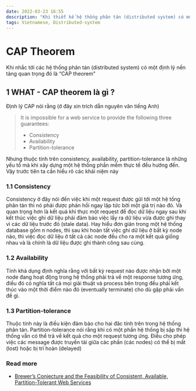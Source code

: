 ```yaml
---
date: 2022-03-23 16:55
description: "Khi thiết kế hệ thống phân tán (distributed system) có một định lý nền tảng quan trọng đó là CAP theorem. Trong bài viết này chúng ta cùng tìm hiểu về các khía cạnh này cuả định lý này "
tags: Vietnamese, Distributed-system
---
```


# CAP Theorem

Khi nhắc tới các hệ thống phân tán (distributed system) có một định lý nền tảng quan trọng đó là “CAP theorem"

## 1 WHAT - CAP theorem là gì ?

Định lý CAP nói rằng (ở đây xin trích dẫn nguyên văn tiếng Anh)

>It is impossible for a web service to provide the following three guarantees:
> * Consistency
> * Availability
> * Partition-tolerance

Nhưng thuộc tính trên consistency, availability, partition-tolerance là những yếu tố mà khi xây dựng một hệ thống phần mềm thực tế đều hướng đến. Vậy trước tiên ta cần hiểu rõ các khái niệm này

### 1.1 Consistency
Consistency ở đây nói đến việc khi một request được gửi tới một hệ tống phân tán thì nó phải được phản hồi ngay lập tức bởi một giá trị nào đó. Và quan trọng hơn là kết quả khi thực một request để đọc dữ liệu ngay sau khi kết thúc việc ghi dữ liệu phải đảm bảo việc lấy ra dữ liệu vừa được ghi thay vì các dữ liệu trước đó (stale data). Hay hiểu đơn giản trong một hệ thống database gồm n nodes, thì sau khi hoàn tất việc ghi dữ liệu ở bất kỳ node nào, thì việc đọc dữ liệu ở tất cả các node đều cho ra một kết quả giống nhau và là chính là dữ liệu được ghi thành công sau cùng.

### 1.2 Availability
Tính khả dụng định nghĩa rằng với bất kỳ request nào được nhận bởi một node đang hoạt động trong hệ thống phải trả về một response tương ứng, điều đó có nghĩa tất cả mọi giải thuật và process bên trọng đều phải kết thúc vào một thời điểm nào đó (eventually terminate) cho dù gặp phải vấn đề gì.

### 1.3 Partition-tolerance
Thuộc tính này là điều kiện đảm bảo cho hai đăc tính trên trong hệ thống phân tán. Partition-tolerance nói rằng khi có một phần hệ thống bị sập thì hệ thống vẫn có thể trả về kết quả cho một request tương ứng. Điều cho phép việc các message được truyền tải giữa các phần (các nodes) có thể bị mất (lost) hoặc bị trì hoàn (delayed) 

### Read more

* [Brewer’s Conjecture and the Feasibility of
Consistent, Available, Partition-Tolerant Web
Services](https://awoc.wolski.fi/dlib/big-data/GiLy02-CAP.pdf)
